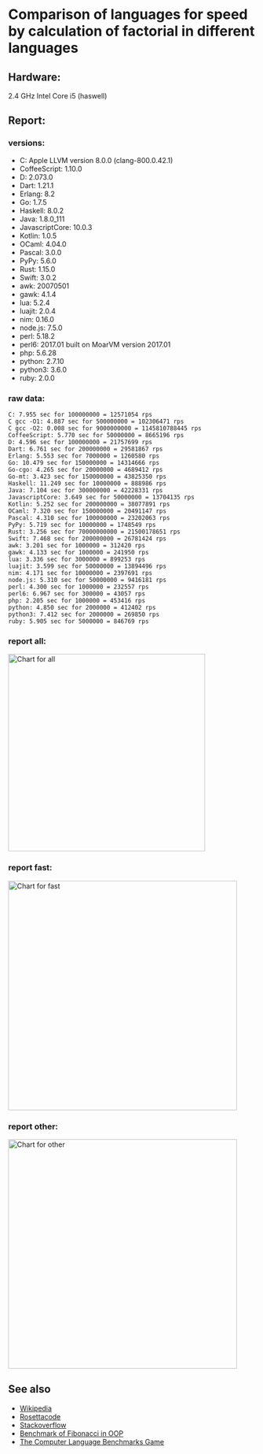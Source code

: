Comparison of languages for speed by calculation of factorial in different languages
====================================================================================

Hardware:
---------
2.4 GHz Intel Core i5 (haswell)

Report:
-------
### versions:

  * C: Apple LLVM version 8.0.0 (clang-800.0.42.1)
  * CoffeeScript: 1.10.0
  * D: 2.073.0
  * Dart: 1.21.1
  * Erlang: 8.2
  * Go: 1.7.5
  * Haskell: 8.0.2
  * Java: 1.8.0_111
  * JavascriptCore: 10.0.3
  * Kotlin: 1.0.5
  * OCaml: 4.04.0
  * Pascal: 3.0.0
  * PyPy: 5.6.0
  * Rust: 1.15.0
  * Swift: 3.0.2
  * awk: 20070501
  * gawk: 4.1.4
  * lua: 5.2.4
  * luajit: 2.0.4
  * nim: 0.16.0
  * node.js: 7.5.0
  * perl: 5.18.2
  * perl6: 2017.01 built on MoarVM version 2017.01
  * php: 5.6.28
  * python: 2.7.10
  * python3: 3.6.0
  * ruby: 2.0.0


### raw data:

    C: 7.955 sec for 100000000 = 12571054 rps
    C gcc -O1: 4.887 sec for 500000000 = 102306471 rps
    C gcc -O2: 0.008 sec for 9000000000 = 1145810788445 rps
    CoffeeScript: 5.770 sec for 50000000 = 8665196 rps
    D: 4.596 sec for 100000000 = 21757699 rps
    Dart: 6.761 sec for 200000000 = 29581867 rps
    Erlang: 5.553 sec for 7000000 = 1260580 rps
    Go: 10.479 sec for 150000000 = 14314666 rps
    Go-cgo: 4.265 sec for 20000000 = 4689412 rps
    Go-mt: 3.423 sec for 150000000 = 43825350 rps
    Haskell: 11.249 sec for 10000000 = 888986 rps
    Java: 7.104 sec for 300000000 = 42228331 rps
    JavascriptCore: 3.649 sec for 50000000 = 13704135 rps
    Kotlin: 5.252 sec for 200000000 = 38077891 rps
    OCaml: 7.320 sec for 150000000 = 20491147 rps
    Pascal: 4.310 sec for 100000000 = 23202063 rps
    PyPy: 5.719 sec for 10000000 = 1748549 rps
    Rust: 3.256 sec for 70000000000 = 21500178651 rps
    Swift: 7.468 sec for 200000000 = 26781424 rps
    awk: 3.201 sec for 1000000 = 312420 rps
    gawk: 4.133 sec for 1000000 = 241950 rps
    lua: 3.336 sec for 3000000 = 899253 rps
    luajit: 3.599 sec for 50000000 = 13894496 rps
    nim: 4.171 sec for 10000000 = 2397691 rps
    node.js: 5.310 sec for 50000000 = 9416181 rps
    perl: 4.300 sec for 1000000 = 232557 rps
    perl6: 6.967 sec for 300000 = 43057 rps
    php: 2.205 sec for 1000000 = 453416 rps
    python: 4.850 sec for 2000000 = 412402 rps
    python3: 7.412 sec for 2000000 = 269850 rps
    ruby: 5.905 sec for 5000000 = 846769 rps


### report all:

<img alt="Chart for all" width="401" src="https://chart.googleapis.com/chart?cht=bhs&chs=602x498&chd=t%3A102306470%2C43825350%2C42228331%2C38077890%2C29581866%2C26781423%2C23202062%2C21757698%2C20491146%2C14314665%2C13894495%2C13704135%2C12571054%2C9416181%2C8665196%2C4689412%2C2397691%2C1748549%2C1260580%2C899252%2C888986%2C846768%2C453415%2C412402%2C312420%2C269849%2C241949%2C232556&chco=4d89f9&chbh=12&chds=0,102306470.736953&chxt=x,y,r&chxl=1%3A%7Cperl%7Cgawk%7Cpython3%7Cawk%7Cpython%7Cphp%7Cruby%7CHaskell%7Clua%7CErlang%7CPyPy%7Cnim%7CGo-cgo%7CCoffeeScript%7Cnode.js%7CC%7CJavascriptCore%7Cluajit%7CGo%7COCaml%7CD%7CPascal%7CSwift%7CDart%7CKotlin%7CJava%7CGo-mt%7CC%20gcc%20-O1%7C2%3A%7C232556%20rps%7C241949%20rps%7C269849%20rps%7C312420%20rps%7C412402%20rps%7C453415%20rps%7C846768%20rps%7C888986%20rps%7C899252%20rps%7C1260580%20rps%7C1748549%20rps%7C2397691%20rps%7C4689412%20rps%7C8665196%20rps%7C9416181%20rps%7C12571054%20rps%7C13704135%20rps%7C13894495%20rps%7C14314665%20rps%7C20491146%20rps%7C21757698%20rps%7C23202062%20rps%7C26781423%20rps%7C29581866%20rps%7C38077890%20rps%7C42228331%20rps%7C43825350%20rps%7C102306470%20rps%7C0%3A%7C0%20%25%7C10%20%25%7C20%20%25%7C30%20%25%7C40%20%25%7C50%20%25%7C60%20%25%7C70%20%25%7C80%20%25%7C90%20%25%7C100%20%25">

### report fast:

<img alt="Chart for fast" width="466" src="https://chart.googleapis.com/chart?cht=bhs&chs=700x311&chd=t%3A102306470%2C43825350%2C42228331%2C38077890%2C29581866%2C26781423%2C23202062%2C21757698%2C20491146%2C14314665%2C13894495%2C13704135%2C12571054%2C9416181%2C8665196%2C4689412%2C2397691&chco=4d89f9&chbh=12&chds=0,102306470.736953&chxt=x,y,r&chxl=1%3A%7Cnim%7CGo-cgo%7CCoffeeScript%7Cnode.js%7CC%7CJavascriptCore%7Cluajit%7CGo%7COCaml%7CD%7CPascal%7CSwift%7CDart%7CKotlin%7CJava%7CGo-mt%7CC%20gcc%20-O1%7C2%3A%7C2397691%20rps%7C4689412%20rps%7C8665196%20rps%7C9416181%20rps%7C12571054%20rps%7C13704135%20rps%7C13894495%20rps%7C14314665%20rps%7C20491146%20rps%7C21757698%20rps%7C23202062%20rps%7C26781423%20rps%7C29581866%20rps%7C38077890%20rps%7C42228331%20rps%7C43825350%20rps%7C102306470%20rps%7C0%3A%7C0%20%25%7C10%20%25%7C20%20%25%7C30%20%25%7C40%20%25%7C50%20%25%7C60%20%25%7C70%20%25%7C80%20%25%7C90%20%25%7C100%20%25">

### report other:

<img alt="Chart for other" width="466" src="https://chart.googleapis.com/chart?cht=bhs&chs=700x209&chd=t%3A1748549%2C1260580%2C899252%2C888986%2C846768%2C453415%2C412402%2C312420%2C269849%2C241949%2C232556&chco=4d89f9&chbh=12&chds=0,1748549.30732443&chxt=x,y,r&chxl=1%3A%7Cperl%7Cgawk%7Cpython3%7Cawk%7Cpython%7Cphp%7Cruby%7CHaskell%7Clua%7CErlang%7CPyPy%7C2%3A%7C232556%20rps%7C241949%20rps%7C269849%20rps%7C312420%20rps%7C412402%20rps%7C453415%20rps%7C846768%20rps%7C888986%20rps%7C899252%20rps%7C1260580%20rps%7C1748549%20rps%7C0%3A%7C0%20%25%7C10%20%25%7C20%20%25%7C30%20%25%7C40%20%25%7C50%20%25%7C60%20%25%7C70%20%25%7C80%20%25%7C90%20%25%7C100%20%25">



See also
--------

  * [Wikipedia](http://en.wikipedia.org/wiki/Factorial)
  * [Rosettacode](http://rosettacode.org/wiki/Factorial)
  * [Stackoverflow](http://stackoverflow.com/questions/23930/factorial-algorithms-in-different-languages)
  * [Benchmark of Fibonacci in OOP](https://github.com/Balancer/benchmarks-fib-obj)
  * [The Computer Language Benchmarks Game](http://benchmarksgame.alioth.debian.org)
